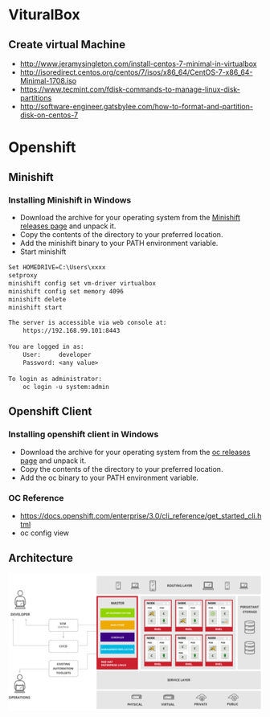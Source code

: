 # VituralBox
## Create virtual Machine
* http://www.jeramysingleton.com/install-centos-7-minimal-in-virtualbox
* http://isoredirect.centos.org/centos/7/isos/x86_64/CentOS-7-x86_64-Minimal-1708.iso
* https://www.tecmint.com/fdisk-commands-to-manage-linux-disk-partitions
* http://software-engineer.gatsbylee.com/how-to-format-and-partition-disk-on-centos-7

# Openshift
## Minishift
### Installing Minishift in Windows
* Download the archive for your operating system from the [Minishift releases page](https://github.com/minishift/minishift/releases) and unpack it.
* Copy the contents of the directory to your preferred location.
* Add the minishift binary to your PATH environment variable.
* Start minishift
```
Set HOMEDRIVE=C:\Users\xxxx
setproxy
minishift config set vm-driver virtualbox 
minishift config set memory 4096
minishift delete
minishift start 
```
```
The server is accessible via web console at:
    https://192.168.99.101:8443

You are logged in as:
    User:     developer
    Password: <any value>

To login as administrator:
    oc login -u system:admin
```

## Openshift Client
### Installing openshift client in Windows
* Download the archive for your operating system from the [oc releases page](https://github.com/openshift/origin/releases/latest) and unpack it.
* Copy the contents of the directory to your preferred location.
* Add the oc binary to your PATH environment variable.

### OC Reference
* https://docs.openshift.com/enterprise/3.0/cli_reference/get_started_cli.html
* oc config view

## Architecture
![alt text](openshift_architecture.jpg)

